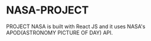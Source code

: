 # NASA-PROJECT

PROJECT NASA is built with React JS and it uses NASA's APOD(ASTRONOMY PICTURE OF DAY) API.  
